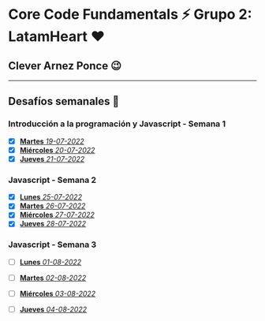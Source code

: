 # Core Code Fundamentals :zap: Grupo 2: LatamHeart :hearts:
## Clever Arnez Ponce  :wink:
---
## Desafíos semanales  :orange_book:

### Introducción a la programación y Javascript - Semana 1

- [x] [**Martes** *19-07-2022*](/Week1/Martes-19-07-22.md) 
- [x] [**Miércoles** *20-07-2022*](/Week1/Miércoles-20-07-22.md) 
- [x] [**Jueves** *21-07-2022*](/Week1/Jueves-21-07-22.md) 

### Javascript - Semana 2

- [x] [**Lunes** *25-07-2022*](/Week2/Lunes-25-07-22.md) 
- [x] [**Martes** *26-07-2022*](/Week2/Martes-26-07-22.md) 
- [x] [**Miércoles** *27-07-2022*](/Week2/Miércoles-27-07-22.md) 
- [x] [**Jueves** *28-07-2022*](/Week2/Jueves-28-07-22.md) 

### Javascript - Semana 3

- [ ] [**Lunes** *01-08-2022*](/Week3/Lunes-01-08-22.md) 
- [ ] [**Martes** *02-08-2022*](/Week3/Martes-02-8-22.md) 
- [ ] [**Miércoles** *03-08-2022*](/Week3/Miércoles-03-08-22.md) 
- [ ] [**Jueves** *04-08-2022*](/Week3/Jueves-04-08-22.md) 

